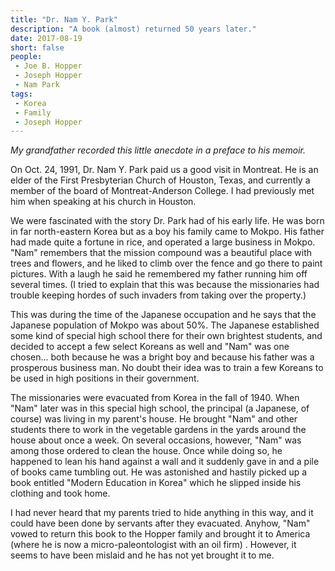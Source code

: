 ```yaml
---
title: "Dr. Nam Y. Park"
description: "A book (almost) returned 50 years later."
date: 2017-08-19
short: false
people:
 - Joe B. Hopper
 - Joseph Hopper
 - Nam Park
tags:
 - Korea
 - Family
 - Joseph Hopper
---
```


_My grandfather recorded this little anecdote in a preface to his memoir._

On Oct. 24, 1991, Dr. Nam Y. Park paid us a good visit in Montreat. He is an elder of the First Presbyterian Church of Houston, Texas, and currently a member of the board of Montreat-Anderson College. I had previously met him when speaking at his church in Houston.

We were fascinated with the story Dr. Park had of his early life. He was born in far north-eastern Korea but as a boy his family came to Mokpo. His father had made quite a fortune in rice, and operated a large business in Mokpo. "Nam" remembers that the mission compound was a beautiful place with trees and flowers, and he liked to climb over the fence and go there to paint pictures. With a laugh he said he remembered my father running him off several times. (I tried to explain that this was because the missionaries had trouble keeping hordes of such invaders from taking over the property.)

This was during the time of the Japanese occupation and he says that the Japanese population of Mokpo was about 50%. The Japanese established some kind of special high school there for their own brightest students, and decided to accept a few select Koreans as well and "Nam" was one chosen... both because he was a bright boy and because his father was a prosperous business man. No doubt their idea was to train a few Koreans to be used in high positions in their government.

The missionaries were evacuated from Korea in the fall of 1940. When "Nam" later was in this special high school, the principal (a Japanese, of course) was living in my parent's house. He brought "Nam" and other students there to work in the vegetable gardens in the yards around the house about once a week. On several occasions, however, "Nam" was among those ordered to clean the house. Once while doing so, he happened to lean his hand against a wall and it suddenly gave in and a pile of books came tumbling out. He was astonished and hastily picked up a book entitled "Modern Education in Korea" which he slipped inside his clothing and took home.

I had never heard that my parents tried to hide anything in this way, and it could have been done by servants after they evacuated. Anyhow, "Nam" vowed to return this book to the Hopper family and brought it to America (where he is now a micro-paleontologist with an oil firm) . However, it seems to have been mislaid and he has not yet brought it to me.
